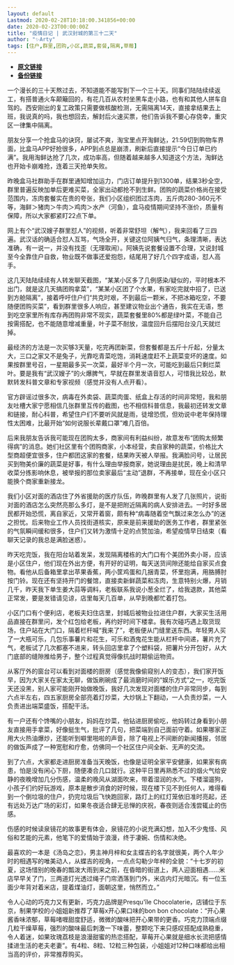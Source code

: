 ```yaml
---
layout: default
Lastmod: 2020-02-28T10:18:00.341856+00:00
date: 2020-02-23T00:00:00Z
title: "疫情日记 | 武汉封城的第三十二天"
author: "✨Arty"
tags: [住户,群里,团购,小区,蔬菜,套餐,隔离,草莓]
---
```


* [**原文链接**](https://mp.weixin.qq.com/s/yNbd-M4P-V5OWTJeiQtweQ)
* [**备份链接**](http://archive.ph/GiVNq)


一个漫长的三十天熬过去，不知道能不能写到下一个三十天。同事们陆陆续续返工，有搭普通火车颠簸回的，有花几百从农村坐黑车走小路，也有和其他人拼车自驾的。西安刚出的复工政策只需要做核酸检测，无需隔离14天，直接拿结果去上班，我说真的吗，我也想回去，解封后火速买票，他们告诉我不要心存侥幸，重灾区一律集中隔离。

朋友分享一个抢盒马的诀窍，屡试不爽，淘宝里点开淘鲜达，21:59切到购物车界面，比盒马APP好抢很多，APP到点总是崩溃，刷新后直接提示“今日订单已约满”。我用淘鲜达抢了几次，成功率高，但随着越来越多人知道这个方法，淘鲜达也开始卡崩难抢，连着三天抢单失败。

昨晚盒马社群助手在群里通知增加运力，门店订单提升到1300单，结果3秒全空，群里普遍反映加单后更难买菜，全家出动都抢不到生鲜。团购的蔬菜价格尚在接受范围内，冻肉套餐实在贵的夸张，我们小区组织团过冻肉，五斤肉280-360元不等，海鲜＞猪肉＞牛肉＞鸡肉＞水产（河鱼），盒马疫情期间坚持不涨价，质量有保障，所以大家都紧盯22点下单。

网上有个“武汉嫂子群里怼人”的视频，听着非常舒坦（解气），我来回看了三四遍。武汉话的确适合怼人互骂，气场全开，关键这位阿姨气归气，条理清晰，表达准确，有一说一，并没有找歪（无理取闹）。阿姨先说套餐设置不合理，又说封城至今全靠住户自救，物业既不做事还爱抱怨，结尾用了好几个四字成语，怼人高手。

这几天陆陆续续有人转发聊天截图，“某某小区多了几例感染/疑似的，平时根本不出门，就是这几天搞团购拿菜”，“某某小区团了个水果，有家吃完就中招了，已送到方舱隔离”，接着呼吁住户们“共克时艰，不到最后一颗米，不把冰箱吃空，不要随便团购买菜”，看到群里很多人响应，甚至建议物业出个通告，我实在无语，憋到吃空家里所有库存再团购非常不现实，蔬菜套餐里80%都是绿叶菜，不能自己按需搭配，也不能随意增减重量，叶子菜不耐放，温度回升后摆阳台没几天就烂掉。

最经济的方法是一次买够3天量，吃完再团新菜，但套餐都是五斤十斤起，分量太大，三口之家又不是兔子，光靠吃青菜吃饱，消耗速度赶不上蔬菜变坏的速度。如果按群里号召，一星期最多买一次菜，最好半个月一次，可能吃到最后只剩烂菜叶。要是我有“武汉嫂子”的火爆脾气，早就在群里发语音怼人，可惜我比较怂，默默转发科普文章和专家视频（感觉并没有人点开看）。

官方辟谣过很多次，病毒在外卖袋、蔬菜肉蛋、纸盒上存活的时间非常短，我和朋友吐槽大家宁愿相信几张群里互传的截图，也不相信科普信息，我最初还转发文章和链接，耐心科普，希望住户们不要听风就是雨，徒增恐慌，但劝说中老年保持理性太困难，比最开始“如何说服长辈戴口罩”难几百倍。

后来我朋友告诉我可能现在团购太多，商家间有利益纠纷，故意发布“团购太频繁得病”的消息。她们社区里有个团购商家，小本经营，卖自家种的蔬菜，价格比大型商超便宜很多，住户都团这家的套餐，结果昨天被人举报。我满脸问号，让居民买到物美价廉的蔬菜是好事，有什么理由举报商家，她说理由是扰民，晚上和清早收菜分拣影响休息，被举报的那位卖家最后“主动”退群，不再接单，现在全小区只能换个商家重新接龙。

我们小区对面的酒店住了外省援助的医疗队伍，昨晚群里有人发了几张照片，说街对面的酒店怎么突然亮那么多灯，是不是把附近隔离的病人安排进去。一时好多居民都开始恐慌，离自家近，又常开着窗，颇有种“病毒随着空气飘过来怎么办”的迷之担忧。后来物业工作人员找街道核实，原来是前来援助的医务工作者，群里紧张的气氛瞬间缓和很多，住户们又转为激情十足的点赞加油，希望疫情早日结束（看聊天记录的我总是满脸迷惑）。

昨天吃完饭，我在阳台站着发呆，发现隔离楼栋的大门口有个美团外卖小哥，应该是小区住户，他们现在外出方便，有开好的证明，每天送货间隙还能给自家买点食物。看他从后备箱里拿出苹果香蕉，两小筐鸡蛋和几捆青菜，怀里抱满，用胳膊肘按门铃。现在还有坚持开门的餐馆，直接卖新鲜蔬菜和冻肉，生意特别火爆，月销几千，昨天我下单生姜大蒜等调料，老板联系我说小葱全烂了，给我退款，其他菜正常发，要是发错请见谅，店里每天几百单，从早到晚都忙着打包。

小区门口有个便利店，老板夫妇住店里，封城后被物业拉进住户群，大家买生活用品直接在群里问，发个红包给老板，再约好时间下楼拿。我有次碰巧遇上取货现场，住户站在大门口，隔着栏杆喊“我来了”，老板便从门缝里送东西。年轻男人买了一大瓶可乐，几包乐事薯片和花生，可乐和酒鬼花生能从栏杆中间递，薯片充了气，老板试了几次都塞不进来，转头回店里拿了个塑料袋，把薯片分开包好，从大门底部的缝隙推给男子，整个过程真觉得像抗战时期偷运物资。

从客厅外的窗台可以看到对面楼的厨房（感觉我像偷窥别人的变态），我们家开饭早，因为大家关在家太无聊，做饭刷碗成了最消磨时间的“娱乐方式”之一，吃完饭天还没黑，别人家可能刚开始做晚饭，我好几次发现对面楼的住户非常同步，每到六点半左右，四五家厨房全部亮着灯炒菜，大炒锅上下翻动，一人负责炒菜，一人负责进出端菜盛饭，搭配干活。

有一户还有个馋嘴的小朋友，妈妈在炒菜，他钻进厨房偷吃，他妈转过身看到小朋友直接用手拿菜，好像挺生气，批评了几句，把菜端到自己面前守着。如果哪家正用大火热油爆炒，还能听到噼里啪啦的声音，除了电视上不间断的新闻播报，邻居的做饭声成了一种宽慰和疗愈，仿佛同一个社区住户间全新、无声的交流。

到了六点，大家都走进厨房准备当天晚饭，也像是证明全家平安健康，如果家有病患，怕是没有闲心下厨，随便凑合几口就行。这种平日里再熟悉不过的烟火气给安静的夜晚增加几分伤感，温柔的晚风从湖面吹来，带着湿润的水汽。下楼溜遛狗，小孩子们约好玩游戏，原本是散步消食的好时候，现在楼下见不到任何人，难得看到一个倒垃圾的住户，扔完垃圾后飞快跑回家，路灯上的红灯笼依旧准时亮起，还有远处万达广场的彩灯，如果冬夜适合肆无忌惮的庆祝，春夜则适合浅尝辄止的伤感。

伤感的时候读泉镜花的故事更有体会，泉镜花的小说充满幻想，加入不少鬼怪、风俗和艺能的元素，他笔下的爱情始于浪漫，终于凄婉、伤情和决绝。  

最喜欢的一本是《汤岛之恋》，男主神月梓和女主蝶吉的名字就很美，两个人年少时的相遇写的唯美动人，从蝶吉的视角，一点点勾勒少年梓的全貌：“十七岁的初夏，这场惜别的晚春的瓢泼大雨到来之前，在昏暗的街道上，两人迎面相遇……米店早早关了门，三两道灯光透过绳子门帘洒落到门外，米店内灯光暗沉。有一位玉面少年背对着米店，提着煤油灯，面朝这里，悄然而立。”

令人心动的巧克力又有更新，巧克力品牌是Presqu'île Chocolaterie，店铺位于东京，制果学校的小姐姐新推荐了草莓x开心果口味的bon bon chocolate：“开心果酱香味浓郁，草莓啫喱甜度舒适，微微的酸味把开心果带的更香。巧克力顶端点缀几粒干燥草莓，强烈的酸味最后刺激一下味蕾，整颗吃下来只感叹搭配成熟稳重，令人着迷，如果玫瑰荔枝是浪漫甜蜜的热恋搭配，草莓开心果就是细水长流把感情揉进生活的老夫老妻”。有4粒、8粒、12粒三种包装，小姐姐对12种口味都给出相当高的评价，非常推荐购买。


